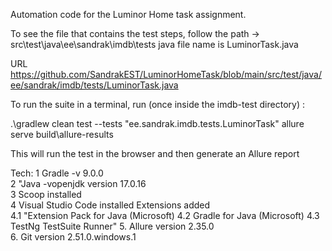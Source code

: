 Automation code for the Luminor Home task assignment. 

To see the file that contains the test steps, follow the path ->
src\test\java\ee\sandrak\imdb\tests java file name is LuminorTask.java

URL
https://github.com/SandrakEST/LuminorHomeTask/blob/main/src/test/java/ee/sandrak/imdb/tests/LuminorTask.java

To run the suite in a terminal, run (once inside the imdb-test directory) :

.\gradlew clean test --tests "ee.sandrak.imdb.tests.LuminorTask" 
allure serve build\allure-results

This will run the test in the browser and then generate an Allure report

Tech:
1 Gradle -v	9.0.0		
2 "Java -vopenjdk version 17.0.16		
3 Scoop 	installed		
4 Visual Studio Code	installed	Extensions added	
4.1 "Extension Pack for Java (Microsoft)
4.2 Gradle for Java (Microsoft)
4.3 TestNg TestSuite Runner"
5. Allure version	2.35.0		
6. Git version	2.51.0.windows.1		
